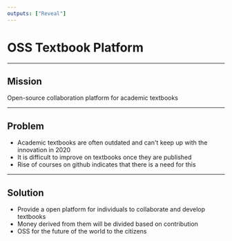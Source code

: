 ```yaml
---
outputs: ["Reveal"]
---
```


# OSS Textbook Platform

---

## Mission

Open-source collaboration platform for academic textbooks

---

## Problem

- Academic textbooks are often outdated and can't keep up with the innovation in 2020
- It is difficult to improve on textbooks once they are published
- Rise of courses on github indicates that there is a need for this

---

## Solution

- Provide a open platform for individuals to collaborate and develop textbooks
- Money derived from them will be divided based on contribution
- OSS for the future of the world to the citizens
